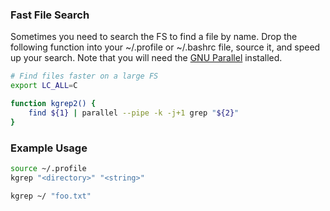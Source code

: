 ### Fast File Search ###
Sometimes you need to search the FS to find a file by name. Drop the following function into your ~/.profile or ~/.bashrc file, source it, and speed up your search. Note that you will need the [GNU Parallel](http://www.gnu.org/software/parallel/) installed.

```bash
# Find files faster on a large FS
export LC_ALL=C

function kgrep2() {
    find ${1} | parallel --pipe -k -j+1 grep "${2}"
}
```

### Example Usage ###
```bash
source ~/.profile
kgrep "<directory>" "<string>"
```

```bash
kgrep ~/ "foo.txt"
```



